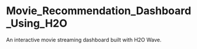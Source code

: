 # Movie_Recommendation_Dashboard_Using_H2O
An interactive movie streaming dashboard built with H2O Wave.
